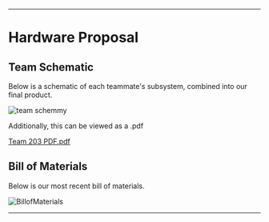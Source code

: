 _ _ _
# Hardware Proposal

## Team Schematic
Below is a schematic of each teammate's subsystem, combined into our final product.

![team schemmy](https://user-images.githubusercontent.com/102606124/221491268-e1341ab0-f48e-4cf3-a497-7d849c463b5b.png)

Additionally, this can be viewed as a .pdf

[Team 203 PDF.pdf](https://github.com/EGR-314-Team-203/egr-314-team-203.github.io/files/10836773/Team.203.PDF.pdf)



## Bill of Materials
Below is our most recent bill of materials.

![BillofMaterials](https://user-images.githubusercontent.com/102606124/221490742-905b1721-8120-4834-99f0-3e1cf9a256d8.png)

_ _ _
